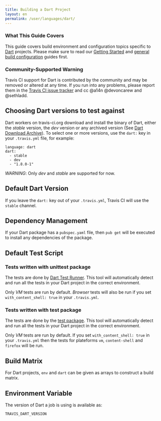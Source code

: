 ```yaml
---
title: Building a Dart Project
layout: en
permalink: /user/languages/dart/
---
```


### What This Guide Covers

This guide covers build environment and configuration topics specific to
[Dart](https://www.dartlang.org/) projects. Please make sure to read our
[Getting Started](/user/getting-started/) and
[general build configuration](/user/customizing-the-build/) guides first.

### Community-Supported Warning

Travis CI support for Dart is contributed by the community and may be removed
or altered at any time. If you run into any problems, please report them in the
[Travis CI issue tracker](https://github.com/travis-ci/travis-ci/issues/new?labels=community:dart)
and cc @a14n @devoncarew and @sethladd.

## Choosing Dart versions to test against

Dart workers on travis-ci.org download and install the binary of Dart,
either the _stable_ version, the _dev_ version or any archived version
(See [Dart Download Archive](https://www.dartlang.org/tools/download-archive/)).
To select one or more versions, use the `dart:` key in your `.travis.yml` file,
for example:

    language: dart
    dart:
      - stable
      - dev
      - "1.8.0-1"

*WARNING*: Only _dev_ and _stable_ are supported for now.

## Default Dart Version

If you leave the `dart:` key out of your `.travis.yml`, Travis CI will use
the `stable` channel.

## Dependency Management

If your Dart package has a `pubspec.yaml` file, then `pub get` will be executed
to install any dependencies of the package.

## Default Test Script

### Tests written with unittest package

The tests are done by
[Dart Test Runner](https://pub.dartlang.org/packages/test_runner). This tool
will automatically detect and run all the tests in your Dart project in the
correct environment.

Only _VM_ tests are run by default. _Browser_ tests will also be run if you set
`with_content_shell: true` in your `.travis.yml`.

### Tests written with test package

The tests are done by the
[test package](https://pub.dartlang.org/packages/test). This tool
will automatically detect and run all the tests in your Dart project in the
correct environment.

Only _VM_ tests are run by default. If you set
`with_content_shell: true` in your `.travis.yml` then the tests for plateforms
`vm`, `content-shell` and `firefox` will be run.

## Build Matrix

For Dart projects, `env` and `dart` can be given as arrays to construct a build
matrix.

## Environment Variable

The version of Dart a job is using is available as:

    TRAVIS_DART_VERSION
